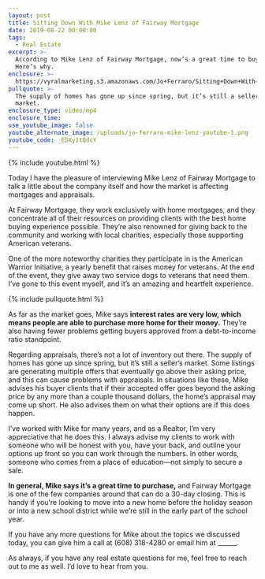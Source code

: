 ```yaml
---
layout: post
title: Sitting Down With Mike Lenz of Fairway Mortgage
date: 2019-08-22 00:00:00
tags:
  - Real Estate
excerpt: >-
  According to Mike Lenz of Fairway Mortgage, now’s a great time to buy a home.
  Here’s why.
enclosure: >-
  https://vyralmarketing.s3.amazonaws.com/Jo+Ferraro/Sitting+Down+With+Mike+Lenz+of+Fairway+Mortgage.mp4
pullquote: >-
  The supply of homes has gone up since spring, but it’s still a seller’s
  market.
enclosure_type: video/mp4
enclosure_time:
use_youtube_image: false
youtube_alternate_image: /uploads/jo-ferraro-mike-lenz-youtube-1.png
youtube_code: _E5Ky1tQdcY
---
```


{% include youtube.html %}

Today I have the pleasure of interviewing Mike Lenz of Fairway Mortgage to talk a little about the company itself and how the market is affecting mortgages and appraisals.

At Fairway Mortgage, they work exclusively with home mortgages, and they concentrate all of their resources on providing clients with the best home buying experience possible. They’re also renowned for giving back to the community and working with local charities, especially those supporting American veterans.&nbsp;

One of the more noteworthy charities they participate in is the American Warrior Initiative, a yearly benefit that raises money for veterans. At the end of the event, they give away two service dogs to veterans that need them. I’ve gone to this event myself, and it’s an amazing and heartfelt experience.

{% include pullquote.html %}

As far as the market goes, Mike says **interest rates are very low, which means people are able to purchase more home for their money.** They’re also having fewer problems getting buyers approved from a debt-to-income ratio standpoint.&nbsp;

Regarding appraisals, there’s not a lot of inventory out there. The supply of homes has gone up since spring, but it’s still a seller’s market. Some listings are generating multiple offers that eventually go above their asking price, and this can cause problems with appraisals. In situations like these, Mike advises his buyer clients that if their accepted offer goes beyond the asking price by any more than a couple thousand dollars, the home’s appraisal may come up short. He also advises them on what their options are if this does happen.&nbsp;

I’ve worked with Mike for many years, and as a Realtor, I’m very appreciative that he does this. I always advise my clients to work with someone who will be honest with you, have your back, and outline your options up front so you can work through the numbers. In other words, someone who comes from a place of education—not simply to secure a sale.&nbsp;

**In general, Mike says it’s a great time to purchase,** and Fairway Mortgage is one of the few companies around that can do a 30-day closing. This is handy if you’re looking to move into a new home before the holiday season or into a new school district while we’re still in the early part of the school year.&nbsp;

If you have any more questions for Mike about the topics we discussed today, you can give him a call at (608) 318-4280 or email him at \_\_\_\_\_\_.

As always, if you have any real estate questions for me, feel free to reach out to me as well. I’d love to hear from you.